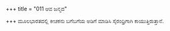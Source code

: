 +++
title = "011 ಆವ ಜನ್ಮದ"

+++
ಮೂಲಭಾರತದಲ್ಲಿ ಕೀಚಕನು ಬಗೆಬಗೆಯ ಅಡಿಗೆ ಮಾಡಿಸಿ ಸೈರಂಧ್ರಿಗಾಗಿ ಕಾಯುತ್ತಿರುತ್ತಾನೆ.